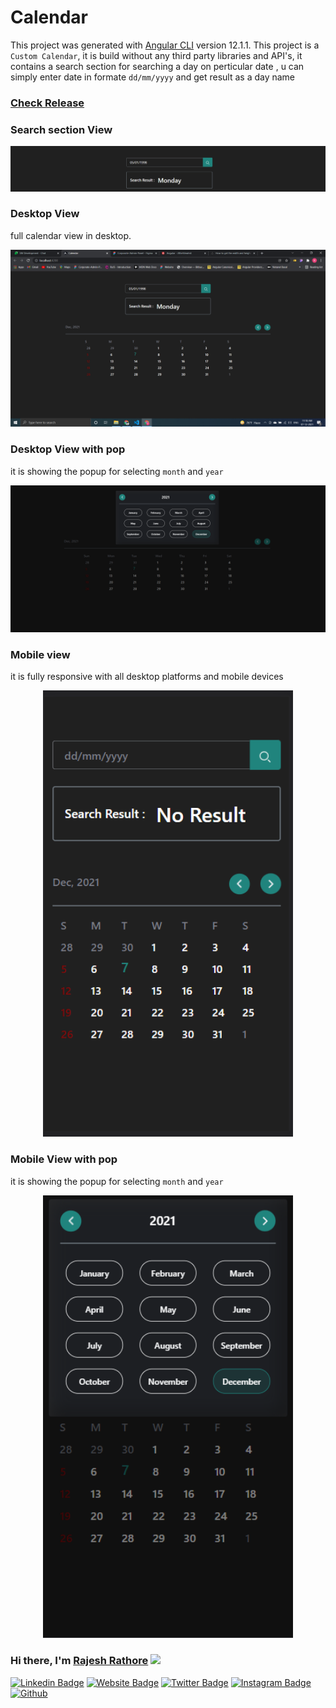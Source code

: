 # Calendar

This project was generated with [Angular CLI](https://github.com/angular/angular-cli) version 12.1.1.
This project is a `Custom Calendar`, it is build without any third party libraries and API's,
it contains a search section for searching a day on perticular date , u can simply enter date in formate `dd/mm/yyyy` and get result as a day name

### [Check Release](https://raj-rathod.github.io/Calendar_without_Third_Party_api/)

### Search section View

<div align="center">
<img src="./images/search.png" width="600px"</img> 
</div>

###  Desktop View 
full calendar view in desktop. 

<div align="center">
<img src="./images/desktop-view.png" width="600px"</img> 
</div>

### Desktop View with pop
it is showing the popup for selecting `month` and `year`

<div align="center">
<img src="./images/desktop-with-popup.png" width="600px"</img> 
</div>

### Mobile view 
it is fully responsive with all desktop platforms and mobile devices

<div align="center">
<img src="./images/mobile-view.png" width="400px"</img> 
</div>

### Mobile View with pop
it is showing the popup for selecting `month` and `year`

<div align="center">
<img src="./images/mobile-view-with-popup.png" width="400px"</img> 
</div>

### Hi there, I'm <a href="https://www.sololearn.com/profile/10902790#_=_" target="_blank">Rajesh Rathore</a> <img src="https://media.giphy.com/media/hvRJCLFzcasrR4ia7z/giphy.gif" width="25px">

[![Linkedin Badge](https://img.shields.io/badge/-LinkedIn-0e76a8?style=flat-square&logo=Linkedin&logoColor=white)](https://www.linkedin.com/in/rajesh-rathore-0501/)
[![Website Badge](https://img.shields.io/badge/Website-3b5998?style=flat-square&logo=google-chrome&logoColor=white)](https://www.sololearn.com/profile/10902790#_=_)
[![Twitter Badge](https://img.shields.io/badge/-Twitter-00acee?style=flat-square&logo=Twitter&logoColor=white)](https://twitter.com/Rajesh946055)
[![Instagram Badge](https://img.shields.io/badge/-Instagram-e4405f?style=flat-square&logo=Instagram&logoColor=white)](https://www.instagram.com/raj_rathod1313/?hl=en)
[![Github](https://img.shields.io/github/followers/raj-rathod?label=Follow&style=social)](https://github.com/raj-rathod)

